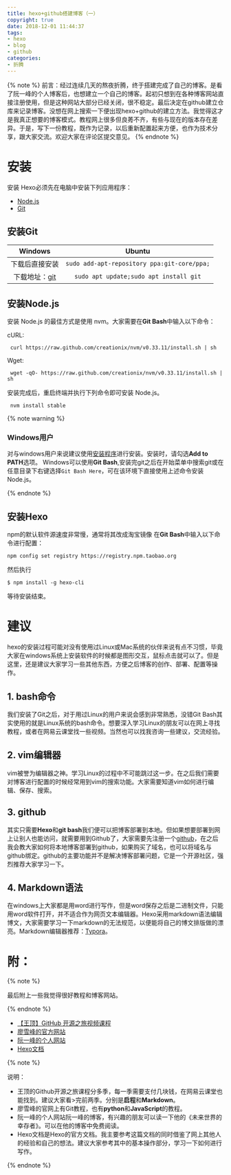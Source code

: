 ```yaml
---
title: hexo+github搭建博客（一）
copyright: true
date: 2018-12-01 11:44:37
tags: 
- hexo
- blog
- github
categories: 
- 折腾
---
```


{% note %}
前言：经过连续几天的熬夜折腾，终于搭建完成了自己的博客。是看了阮一峰的个人博客后，也想建立一个自己的博客。起初只想到在各种博客网站直接注册使用，但是这种网站大部分已经关闭，很不稳定。最后决定在github建立仓库来记录博客。没想在网上搜索一下便出现hexo+github的建立方法。我觉得这才是我真正想要的博客模式。教程网上很多但良莠不齐，有些与现在的版本存在差异。于是，写下一份教程，既作为记录，以后重新配置起来方便，也作为技术分享，跟大家交流。欢迎大家在评论区提交意见。
{% endnote %}

<!--more-->

# 安装

安装 Hexo必须先在电脑中安装下列应用程序：
- [Node.js](https://nodejs.org/en/)
- [Git](http://xk2.ahu.cn/CheckCode.aspx)  

## 安装Git

Windows|Ubuntu
:-----:|:----:
下载后直接安装|`sudo add-apt-repository ppa:git-core/ppa;`
下载地址：[git](https://git-scm.com/download/win)|`sudo apt update;sudo apt install git`

## 安装Node.js

安装 Node.js 的最佳方式是使用 nvm。大家需要在**Git Bash**中输入以下命令：

cURL:

` curl https://raw.github.com/creationix/nvm/v0.33.11/install.sh | sh`

Wget:

` wget -qO- https://raw.github.com/creationix/nvm/v0.33.11/install.sh | sh`

安装完成后，重启终端并执行下列命令即可安装 Node.js。

` nvm install stable`

{% note warning %}

### Windows用户
对与windows用户来说建议使用[安装程序](https://nodejs.org/en/)进行安装。安装时，请勾选**Add to PATH**选项。
Windows可以使用**Git Bash**,安装完git之后在开始菜单中搜索git或在任意目录下右键选择`Git Bash Here`，可在该环境下直接使用上述命令安装Node.js。

{% endnote %}

## 安装Hexo

npm的默认软件源速度非常慢，通常将其改成淘宝镜像
在**Git Bash**中输入以下命令进行配置：

`npm config set registry https://registry.npm.taobao.org`

然后执行

`$ npm install -g hexo-cli`

等待安装结束。

# 建议

hexo的安装过程可能对没有使用过Linux或Mac系统的伙伴来说有点不习惯，毕竟大家在windows系统上安装软件的时候都是图形交互，鼠标点击就可以了。但是这里，还是建议大家学习一些其他东西，方便之后博客的创作、部署、配置等操作。

## 1. bash命令

我们安装了Git之后，对于用过Linux的用户来说会感到非常熟悉，没错Git Bash其实使用的就是Linux系统的bash命令。想要深入学习Linux的朋友可以在网上寻找教程，或者在网易云课堂找一些视频。当然也可以找我咨询一些建议，交流经验。

## 2. vim编辑器

vim被誉为编辑器之神。学习Linux的过程中不可能跳过这一步。在之后我们需要对博客进行配置的时候经常用到vim的搜索功能。大家需要知道vim如何进行编辑、保存、搜索。

## 3. github

其实只需要**Hexo**和**git bash**我们便可以把博客部署到本地。但如果想要部署到网上让别人也能访问，就需要用到Github了，大家需要先注册一个[github](https://github.com/)，在之后我会教大家如何将本地博客部署到github，如果购买了域名，也可以将域名与github绑定。github的主要功能并不是解决博客部署问题，它是一个开源社区，强烈推荐大家学习一下。

## 4. Markdown语法

在windows上大家都是用word进行写作，但是word保存之后是二进制文件，只能用word软件打开，并不适合作为网页文本编辑器。Hexo采用markdown语法编辑博文，大家需要学习一下markdown的无法规范，以便能将自己的博文排版做的漂亮。Markdown编辑器推荐：[Typora](https://www.typora.io/)。

# 附：

{% note %}

最后附上一些我觉得很好教程和博客网站。  

{% endnote %}

- [【王顶】GitHub 开源之旅视频课程](https://github.com/wangding/courses/tree/master/github)
- [廖雪峰的官方网站](https://www.liaoxuefeng.com/)
- [阮一峰的个人网站](http://www.ruanyifeng.com/home.html)
- [Hexo文档](https://hexo.io/zh-cn/docs/)

{% note %}

说明：

- 王顶的Github开源之旅课程分多季，每一季需要支付几块钱，在网易云课堂也能找到。建议大家看>完前两季。分别是**启程**和**Markdown**。
- 廖雪峰的官网上有Git教程，也有**python**和**JavaScript**的教程。
- 阮一峰的个人网站阮一峰的博客，有兴趣的朋友可以读一下他的《未来世界的幸存者》。可以在他的博客中免费阅读。
- Hexo文档是Hexo的官方文档。我主要参考这篇文档的同时借鉴了网上其他人的经验和自己的想法。建议大家参考其中的基本操作部分，学习一下如何进行写作。

{% endnote %}